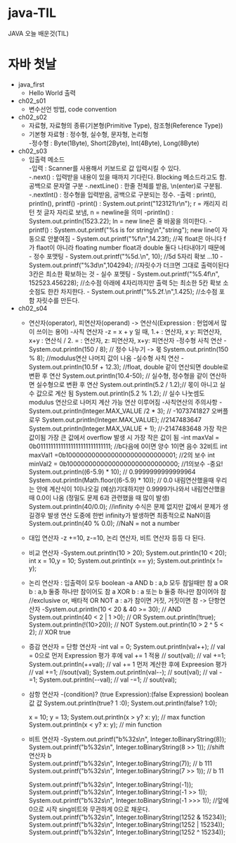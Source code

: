 # java-TIL
JAVA 오늘 배운것(TIL)

# 자바 첫날
- java_first
  - Hello World 출력
- ch02_s01
  - 변수선언 방법, code convention
- ch02_s02
  - 자료형, 자료형의 종류(기본형(Primitive Type), 참조형(Reference Type))
  - 기본형 자료형 : 정수형, 실수형, 문자형, 논리형</br>
        -정수형 : Byte(1Byte), Short(2Byte), Int(4Byte), Long(8Byte)
- ch02_s03
  - 입출력 메소드</br>
     -입력 : Scanner를 사용해서 키보드로 값 입력시킬 수 있다.</br>
        </t>-.next() : 입력받을 내용이 있을 때까지 기다린다. Blocking 메소드라고도 함.
                  공백으로 문자열 구분
        -.nextLine() : 한줄 전체를 받음, \n(enter)로 구분됨. 
        -.nextInt() : 정수형을 입력받음, 공백으로 구분되는 정수.
     -출력 : print(), println(), printf()
        -print() :   System.out.print("123121\r\n"); r = 캐리지 리턴  첫 글자 자리로 보냄, n = newline을 의미
        -println() : System.out.println(1523.22); ln = new line은 줄 바꿈을 의미한다.
        -printf() :  System.out.printf("%s is for string\n","string"); new line이 자동으로 안붙여짐
                 - System.out.printf("%f\n",14.23f); //꼭 float은 아니다 f가 flaot이 아니라
                    floating number float과 double 둘다 나타내야기 때문에
                 - 정수 포맷팅
                   -  System.out.printf("%5d.\n", 10); //5d 5자리 확보 ...10
                   - System.out.printf("%3d\n",104294); //자릿수가 더크면 그대로 출력이된다  3칸은 최소한 확보하는 것
                 - 실수 포맷팅
                   - System.out.printf("%5.4f\n", 152523.456228); //소수점 아래에 4자리까지만 출력 5는 최소한 5칸 확보 소숫점도 한칸 차지한다.
                   - System.out.printf("%5.2f.\n",1.425); //소수점 포함 자릿수를 만든다.
- ch02_s04
  - 연산자(operator), 피연산자(operand) -> 연산식(Expression : 현업에서 많이 쓰이는 용어)
    -사칙 연산자
       -z = x + y 일 때, 1.+ : 연산자,  x y: 피연산자, x+y : 연산식 / 2. = : 연산자, z: 피연산자, x+y: 피연산자
       -정수형 사칙 연산
        - System.out.println(150 / 8); // 정수 나누기 -> 몫
          System.out.println(150 % 8); //modulus연산  나머지 값이 나옴
       -실수형 사칙 연산
        - System.out.println(10.5f + 12.3); //float, double 같이 연산되면 double로 변환 후 연산
          System.out.println(10.4-50); // 실수형, 정수형을 같이 연산하면 실수형으로 변환 후 연산
          System.out.println(5.2 / 1.2);// 몫이 아니고 실수 값으로 계산 됨
          System.out.println(5.2 % 1.2); // 실수 나눗셈도 modulus 연산으로 나머지 계산 가능 연산 이루어짐
       -사칙연산의 주의사항
        - System.out.println(Integer.MAX_VALUE /2 * 3); // -1073741827 오버플로우
          System.out.println(Integer.MAX_VALUE); //2147483647
          System.out.println(Integer.MAX_VALUE + 1); //-2147483648 
          가장 작은 값이됨 가장 큰 값에서 overflow 발생 시 가장 작은 값이 됨
       -int maxVal = 0b01111111111111111111111111111; //b다음에 0이면 양수 1이면 음수 32비트
        int maxVal1 =0b10000000000000000000000000001; //2의 보수
        int minVal2 = 0b10000000000000000000000000000; //1의보수
       -중요!
        System.out.println((6-5.9) * 10); // 0.9999999999999964
        System.out.println(Math.floor((6-5.9) * 10)); // 0.0 
        내림연산했을때 우리는 안에 계산식이 1이나오길 (예상)기대하지만 0.9999가나와서 내림연산했을때 0.0이 나옴
        (정밀도 문제 6과 관련했을 때 많이 발생)
        System.out.println(40/0.0); 
        //infinity 수식은 문제 없지만 값에서 문제가 생길경우 발생 연산 도중에 한번 infinity가 발생하면 최종적으로 NaN이뜸
        System.out.println(40 % 0.0); //NaN = not a number
        
   - 대입 연산자
      -z +=10, z-=10, 논리 연산자, 비트 연산자 등등 다 된다.
      
   - 비교 연산자
      -System.out.println(10 > 20);
       System.out.println(10 < 20);
       int x = 10,y = 10;
       System.out.println(x == y);
       System.out.println(x != y);
       
   - 논리 연산자 : 입출력이 모두 boolean
     -a AND b : a,b 모두 참일때만 참
      a OR b : a,b 둘중 하나만 참이어도 참
      a XOR b : a 또는 b 둘중 하나만 참이어야 참 //exclusive or, 배타적 OR
      NOT a : a가 참이면 거짓, 거짓이면 참 -> 단항연산자
     -System.out.println(10 < 20 & 40 >= 30); // AND
      System.out.println(40 < 2 | 1 >0); // OR
      System.out.println(!true);
      System.out.println(!(10>20)); // NOT
      System.out.println(10 > 2 ^ 5 < 2); // XOR true
      
   - 증감 연산자 = 단항 연산자
     -int val = 0;
      System.out.println(val++); // val = 0으로 먼저 Expression 평가 후에 val += 1 적용
       // sout(val); // val +=1;
      System.out.println(++val); // val += 1 먼저 계산한 후에 Expreesion 평가
       // val +=1; //sout(val);
      System.out.println(val--);
       // sout(val); // val -=1;
      System.out.println(--val);
       // val -=1; // sout(val);
       
   - 삼항 연산자
     -(condition)? (true Expression):(false Expression)
       boolean             값                 값
       System.out.println(true? 1 :0);
       System.out.println(false? 1:0);

       x = 10; y = 13;
       System.out.println(x > y? x: y); // max function
       System.out.println(x < y? x: y); // min function
       
   - 비트 연산자
     -System.out.printf("b%32s\n", Integer.toBinaryString(8));       
      System.out.printf("b%32s\n", Integer.toBinaryString(8 >> 1)); //shift 연산자 b                             
      System.out.printf("b%32s\n", Integer.toBinaryString(7));      // b                             111
      System.out.printf("b%32s\n", Integer.toBinaryString(7 >> 1)); // b                              11
      
      System.out.printf("b%32s\n", Integer.toBinaryString(-1));
      System.out.printf("b%32s\n", Integer.toBinaryString(-1 >> 1));
      System.out.printf("b%32s\n", Integer.toBinaryString(-1 >>> 1));
      //앞에 0으로 시작 sing비트와 무관하게 0으로 채운다.
      System.out.printf("b%32s\n", Integer.toBinaryString(1252 & 15234));
      System.out.printf("b%32s\n", Integer.toBinaryString(1252 | 15234));
      System.out.printf("b%32s\n", Integer.toBinaryString(1252 ^ 15234));
             
